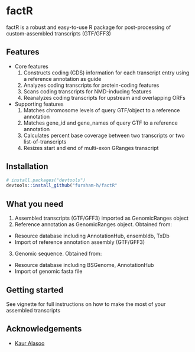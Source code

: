 # factR

factR is a robust and easy-to-use R package for post-processing of custom-assembled
transcripts (GTF/GFF3)

## Features
* Core features 
  1. Constructs coding (CDS) information for each transcript entry using a reference annotation as guide
  2. Analyzes coding transcripts for protein-coding features
  3. Scans coding transcripts for NMD-inducing features
  4. Reanalyzes coding transcripts for upstream and overlapping ORFs
* Supporting features 
  1. Matches chromosome levels of query GTF/object to a reference annotation
  2. Matches gene_id and gene_names of query GTF to a reference annotation
  3. Calculates percent base coverage between two transcripts or two list-of-transcripts
  4. Resizes start and end of multi-exon GRanges transcript

## Installation
```r
# install.packages("devtools")
devtools::install_github("fursham-h/factR"
```

## What you need
1. Assembled transcripts (GTF/GFF3) imported as GenomicRanges object
2. Reference annotation as GenomicRanges object. Obtained from:
  * Resource database including AnnotationHub, ensembldb, TxDb
  * Import of reference annotation assembly (GTF/GFF3)
3. Genomic sequence. Obtained from:
  * Resource database including BSGenome, AnnotationHub
  * Import of genomic fasta file

## Getting started
See vignette for full instructions on how to make the most of your assembled transcripts

## Acknowledgements
* [Kaur Alasoo](https://github.com/kauralasoo)
